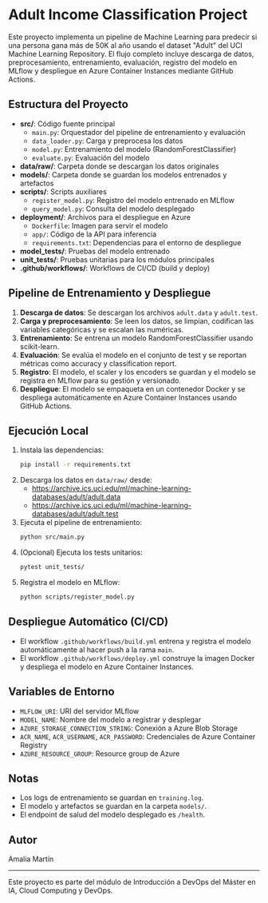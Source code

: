 # Adult Income Classification Project

Este proyecto implementa un pipeline de Machine Learning para predecir si una persona gana más de 50K al año usando el dataset "Adult" del UCI Machine Learning Repository. El flujo completo incluye descarga de datos, preprocesamiento, entrenamiento, evaluación, registro del modelo en MLflow y despliegue en Azure Container Instances mediante GitHub Actions.

## Estructura del Proyecto

- **src/**: Código fuente principal
  - `main.py`: Orquestador del pipeline de entrenamiento y evaluación
  - `data_loader.py`: Carga y preprocesa los datos
  - `model.py`: Entrenamiento del modelo (RandomForestClassifier)
  - `evaluate.py`: Evaluación del modelo
- **data/raw/**: Carpeta donde se descargan los datos originales
- **models/**: Carpeta donde se guardan los modelos entrenados y artefactos
- **scripts/**: Scripts auxiliares
  - `register_model.py`: Registro del modelo entrenado en MLflow
  - `query_model.py`: Consulta del modelo desplegado
- **deployment/**: Archivos para el despliegue en Azure
  - `Dockerfile`: Imagen para servir el modelo
  - `app/`: Código de la API para inferencia
  - `requirements.txt`: Dependencias para el entorno de despliegue
- **model_tests/**: Pruebas del modelo entrenado
- **unit_tests/**: Pruebas unitarias para los módulos principales
- **.github/workflows/**: Workflows de CI/CD (build y deploy)

## Pipeline de Entrenamiento y Despliegue

1. **Descarga de datos**: Se descargan los archivos `adult.data` y `adult.test`.
2. **Carga y preprocesamiento**: Se leen los datos, se limpian, codifican las variables categóricas y se escalan las numéricas.
3. **Entrenamiento**: Se entrena un modelo RandomForestClassifier usando scikit-learn.
4. **Evaluación**: Se evalúa el modelo en el conjunto de test y se reportan métricas como accuracy y classification report.
5. **Registro**: El modelo, el scaler y los encoders se guardan y el modelo se registra en MLflow para su gestión y versionado.
6. **Despliegue**: El modelo se empaqueta en un contenedor Docker y se despliega automáticamente en Azure Container Instances usando GitHub Actions.

## Ejecución Local

1. Instala las dependencias:
   ```bash
   pip install -r requirements.txt
   ```
2. Descarga los datos en `data/raw/` desde:
   - https://archive.ics.uci.edu/ml/machine-learning-databases/adult/adult.data
   - https://archive.ics.uci.edu/ml/machine-learning-databases/adult/adult.test
3. Ejecuta el pipeline de entrenamiento:
   ```bash
   python src/main.py
   ```
4. (Opcional) Ejecuta los tests unitarios:
   ```bash
   pytest unit_tests/
   ```
5. Registra el modelo en MLflow:
   ```bash
   python scripts/register_model.py
   ```

## Despliegue Automático (CI/CD)

- El workflow `.github/workflows/build.yml` entrena y registra el modelo automáticamente al hacer push a la rama `main`.
- El workflow `.github/workflows/deploy.yml` construye la imagen Docker y despliega el modelo en Azure Container Instances.

## Variables de Entorno

- `MLFLOW_URI`: URI del servidor MLflow
- `MODEL_NAME`: Nombre del modelo a registrar y desplegar
- `AZURE_STORAGE_CONNECTION_STRING`: Conexión a Azure Blob Storage
- `ACR_NAME`, `ACR_USERNAME`, `ACR_PASSWORD`: Credenciales de Azure Container Registry
- `AZURE_RESOURCE_GROUP`: Resource group de Azure

## Notas
- Los logs de entrenamiento se guardan en `training.log`.
- El modelo y artefactos se guardan en la carpeta `models/`.
- El endpoint de salud del modelo desplegado es `/health`.

## Autor
Amalia Martín

---
Este proyecto es parte del módulo de Introducción a DevOps del Máster en IA, Cloud Computing y DevOps.